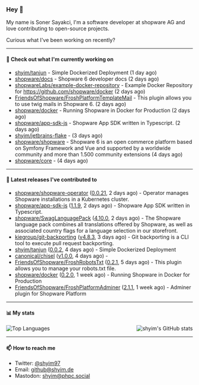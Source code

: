 ### Hey 👋

My name is Soner Sayakci, I'm a software developer at shopware AG and love contributing to open-source projects.

Curious what I've been working on recently?

---

#### 👷 Check out what I'm currently working on

- [shyim/tanjun](https://github.com/shyim/tanjun) - Simple Dockerized Deployment (1 day ago)
- [shopware/docs](https://github.com/shopware/docs) - Shopware 6 developer docs (2 days ago)
- [shopwareLabs/example-docker-repository](https://github.com/shopwareLabs/example-docker-repository) - Example Docker Repository for https://github.com/shopware/docker (2 days ago)
- [FriendsOfShopware/FroshPlatformTemplateMail](https://github.com/FriendsOfShopware/FroshPlatformTemplateMail) - This plugin allows you to use twig mails in Shopware 6. (2 days ago)
- [shopware/docker](https://github.com/shopware/docker) - Running Shopware in Docker for Production (2 days ago)
- [shopware/app-sdk-js](https://github.com/shopware/app-sdk-js) - Shopware App SDK written in Typescript. (2 days ago)
- [shyim/jetbrains-flake](https://github.com/shyim/jetbrains-flake) -  (3 days ago)
- [shopware/shopware](https://github.com/shopware/shopware) - Shopware 6 is an open commerce platform based on Symfony Framework and Vue and supported by a worldwide community and more than 1.500 community extensions (4 days ago)
- [shopware/core](https://github.com/shopware/core) -  (4 days ago)

---

#### 🔭 Latest releases I've contributed to

- [shopware/shopware-operator](https://github.com/shopware/shopware-operator) ([0.0.21](https://github.com/shopware/shopware-operator/releases/tag/0.0.21), 2 days ago) - Operator manages Shopware installations in a Kubernetes cluster.
- [shopware/app-sdk-js](https://github.com/shopware/app-sdk-js) ([1.1.9](https://github.com/shopware/app-sdk-js/releases/tag/1.1.9), 2 days ago) - Shopware App SDK written in Typescript.
- [shopware/SwagLanguagePack](https://github.com/shopware/SwagLanguagePack) ([4.10.0](https://github.com/shopware/SwagLanguagePack/releases/tag/4.10.0), 2 days ago) - The Shopware language pack combines all translations offered by Shopware, as well as associated country flags for a language selection in our storefront.
- [kiegroup/git-backporting](https://github.com/kiegroup/git-backporting) ([v4.8.3](https://github.com/kiegroup/git-backporting/releases/tag/v4.8.3), 3 days ago) - Git backporting is a CLI tool to execute pull request backporting.
- [shyim/tanjun](https://github.com/shyim/tanjun) ([0.0.2](https://github.com/shyim/tanjun/releases/tag/0.0.2), 4 days ago) - Simple Dockerized Deployment
- [canonical/chisel](https://github.com/canonical/chisel) ([v1.0.0](https://github.com/canonical/chisel/releases/tag/v1.0.0), 4 days ago) - 
- [FriendsOfShopware/FroshRobotsTxt](https://github.com/FriendsOfShopware/FroshRobotsTxt) ([0.2.1](https://github.com/FriendsOfShopware/FroshRobotsTxt/releases/tag/0.2.1), 5 days ago) - This plugin allows you to manage your robots.txt file.
- [shopware/docker](https://github.com/shopware/docker) ([0.2.0](https://github.com/shopware/docker/releases/tag/0.2.0), 1 week ago) - Running Shopware in Docker for Production
- [FriendsOfShopware/FroshPlatformAdminer](https://github.com/FriendsOfShopware/FroshPlatformAdminer) ([2.1.1](https://github.com/FriendsOfShopware/FroshPlatformAdminer/releases/tag/2.1.1), 1 week ago) - Adminer plugin for Shopware Platform

---

#### 📊 My stats

<img align="right" alt="shyim's GitHub stats" src="https://github-readme-stats.vercel.app/api?username=shyim&count_private=1&show_icons=true&" />

![Top Languages](https://github-readme-stats.vercel.app/api/top-langs/?username=shyim)

---

#### 📫 How to reach me

- Twitter: [@shyim97](https://twitter.com/shyim97)
- Email: [github@shyim.de](mailto://github@shyim.de)
- Mastodon: <a rel="me" href="https://phpc.social/@shyim">shyim@phpc.social</a>
